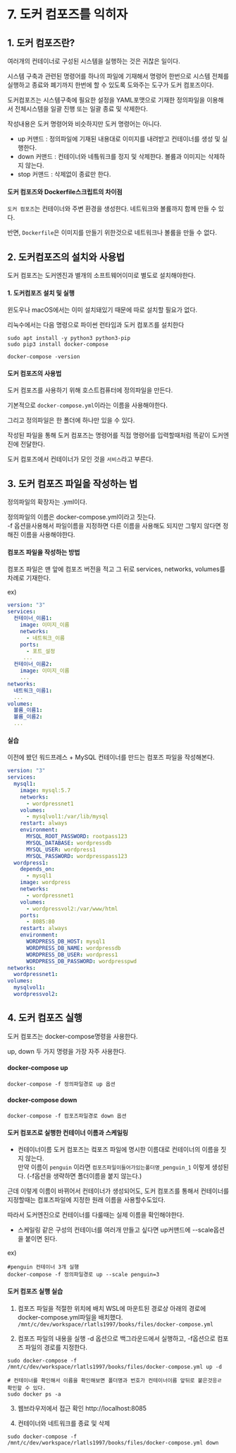 # 7. 도커 컴포즈를 익히자

## 1. 도커 컴포즈란?
여러개의 컨테이너로 구성된 시스템을 실행하는 것은 귀찮은 일이다.

시스템 구축과 관련된 명령어를 하나의 파일에 기재해서 명령어 한번으로 시스템 전체를 실행하고 종료와 폐기까지 한번에 할 수 있도록 도와주는 도구가 도커 컴포즈이다.


도커컴포즈는 시스템구축에 필요한 설정을 YAML포맷으로 기재한 정의파일을 이용해서 전체시스템을 일괄 진행 또는 일괄 종료 및 삭제한다.

작성내용은 도커 명령어와 비슷하지만 도커 명령어는 아니다.

- up 커맨드 : 정의파일에 기재된 내용대로 이미지를 내려받고 컨테이너를 생성 및 실행한다.
- down 커맨드 : 컨테이너와 네틐워크를 정지 및 삭제한다. 볼륨과 이미지는 삭제하지 않는다. 
- stop 커맨드 : 삭제없이 종료만 한다.


#### 도커 컴포즈와 Dockerfile스크립트의 차이점
`도커 컴포즈`는 컨테이너와 주변 환경을 생성한다. 네트워크와 볼륨까지 함께 만들 수 있다.

반면, `Dockerfile`은 이미지를 만들기 위한것으로 네트워크나 볼륨을 만들 수 없다.


## 2. 도커컴포즈의 설치와 사용법
도커 컴포즈는 도커엔진과 별개의 소프트웨어이미로 별도로 설치해야한다.


#### 1. 도커컴포즈 설치 및 실행
윈도우나 macOS에서는 이미 설치돼있기 때문에 따로 설치할 필요가 없다.

리눅수에서는 다음 명령으로 파이썬 런타임과 도커 컴포즈를 설치한다 
```shell
sudo apt install -y python3 python3-pip
sudo pip3 install docker-compose

docker-compose -version
```

#### 도커 컴포즈의 사용법
도커 컴포즈를 사용하기 위해 호스트컴퓨터에 정의파일을 만든다.

기본적으로 `docker-compose.yml`이라는 이름을 사용해야한다.

그리고 정의파일은 한 폴더에 하나만 있을 수 있다.

작성된 파일을 통해 도커 컴포즈는 명령어를 직접 명령어를 입력할때처럼 똑같이 도커엔진에 전달한다.

도커 컴포즈에서 컨테이너가 모인 것을 `서비스`라고 부른다.

## 3. 도커 컴포즈 파일을 작성하는 법
정의파일의 확장자는 .yml이다.

정의파일의 이름은 docker-compose.yml이라고 짓는다.
<br>-f 옵션을사용해서 파일이름을 지정하면 다른 이름을 사용해도 되지만 그렇지 않다면 정해진 이름을 사용해야한다.

#### 컴포즈 파일을 작성하는 방법
컴포즈 파일은 맨 앞에 컴포즈 버전을 적고 그 뒤로 services, networks, volumes를 차례로 기재한다.

ex)
```yaml
version: "3"
services:
  컨테이너_이름1:
    image: 이미지_이름
    networks:
      - 네트워크_이름
    ports:
      - 포트_설정
     ...
  컨테이너_이름2:
    image: 이미지_이름
    ...
networks:
  네트워크_이름1:
  ...
volumes:
  볼륨_이름1:
  볼륨_이름2:
  ...
```

#### 실습
이전에 봤던 워드프레스 + MySQL 컨테이너를 만드는 컴포즈 파일을 작성해본다.

```yaml
version: "3"
services:
  mysql1:
    image: mysql:5.7
    networks:
      - wordpressnet1
    volumes:
      - mysqlvol1:/var/lib/mysql
    restart: always
    environment:
      MYSQL_ROOT_PASSWORD: rootpass123
      MYSQL_DATABASE: wordpressdb
      MYSQL_USER: wordpress1
      MYSQL_PASSWORD: wordpresspass123
  wordpress1:
    depends_on:
      - mysql1
    image: wordpress
    networks:
      - wordpressnet1
    volumes:
      - wordpressvol2:/var/www/html
    ports:
      - 8085:80
    restart: always
    environment:
      WORDPRESS_DB_HOST: mysql1
      WORDPRESS_DB_NAME: wordpressdb
      WORDPRESS_DB_USER: wordpress1
      WORDPRESS_DB_PASSWORD: wordpresspwd
networks:
  wordpressnet1:
volumes:
  mysqlvol1:
  wordpressvol2:
```

## 4. 도커 컴포즈 실행
도커 컴포즈는 docker-compose명령을 사용한다.

up, down 두 가지 명령을 가장 자주 사용한다.

#### docker-compose up
```shell
docker-compose -f 정의파일경로 up 옵션
```

#### docker-compose down
```shell
docker-compose -f 컴포즈파일경로 down 옵션
```

#### 도커 컴포즈로 실행한 컨테이너 이름과 스케일링
- 컨테이너이름
도커 컴포즈는 컼포즈 파일에 명시한 이름대로 컨테이너의 이름을 짓지 않는다.
<br>만약 이름이 `penguin` 이라면 `컴포즈파일이들어가있는폴더명_penguin_1` 이렇게 생성된다. (-f옵션을 생략하면 폴더이름을 붙지 않는다.)

근데 이렇게 이름이 바뀌어서 컨테이너가 생성되어도, 도커 컴포즈를 통해서 컨테이너를 지정할때는 컴포즈파일에 지정한 원래 이름을 사용할수도있다.

따라서 도커엔진으로 컨테이너를 다룰때는 실제 이름을 확인해야한다.

- 스케일링
같은 구성의 컨테이너를 여러개 만들고 싶다면 up커맨드에 --scale옵션을 붙이면 된다.

ex)
```shell
#penguin 컨테이너 3개 실행
docker-compose -f 정의파일경로 up --scale penguin=3
```

#### 도커 컴포즈 실행 실습
1. 컴포즈 파일을 적절한 위치에 배치
WSL에 마운트된 경로상 아래의 경로에 docker-compose.yml파일을 배치했다.
`/mnt/c/dev/workspace/rlatls1997/books/files/docker-compose.yml`

2. 컴포즈 파일의 내용을 실행
-d 옵션으로 백그라운드에서 실행하고, -f옵션으로 컴포즈 파일의 경로를 지정한다.
```shell
sudo docker-compose -f /mnt/c/dev/workspace/rlatls1997/books/files/docker-compose.yml up -d

# 컨테이너를 확인해서 이름을 확인해보면 폴더명과 번호가 컨테이너이름 앞뒤로 붙은것응ㄹ 확인할 수 있다.
sudo docker ps -a
```

3. 웹브라우저에서 접근 확인
http://localhost:8085

4. 컨테이너와 네트워크를 종료 및 삭제
```shell
sudo docker-compose -f /mnt/c/dev/workspace/rlatls1997/books/files/docker-compose.yml down
```
